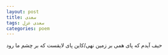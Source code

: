 ```yaml
---
layout: post
title: سعدی
tags: سعدی غزل
categories: poem
---
```


حیف آیدم که پای همی بر زمین نهی/کاین پای لایقست که بر چشم ما رود
